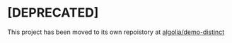 # [DEPRECATED]

This project has been moved to its own repoistory at [algolia/demo-distinct](https://github.com/algolia/demo-distinct)